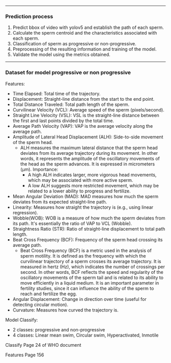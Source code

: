 
---------------

<h3>Prediction process</h3>

1. Predict bbox of video with yolov5 and establish the path of each sperm.
2. Calculate the sperm centroid and the characteristics associated with each sperm.
3. Classification of sperm as progressive or non-progressive.
4. Preprocessing of the resulting information and training of the model.
5. Validate the model using the metrics obtained.

---------------

<h3>Dataset for model progressive or non progressive</h3>
Features:

- Time Elapsed: Total time of the trajectory.
- Displacement: Straight-line distance from the start to the end point.
- Total Distance Traveled: Total path length of the sperm.
- Curvilinear Velocity (VCL): Average speed of the sperm (pixels/second).
- Straight Line Velocity (VSL): VSL is the straight-line distance between the first and last points divided by the total time.
- Average Path Velocity (VAP): VAP is the average velocity along the average path.
- Amplitude of Lateral Head Displacement (ALH): Side-to-side movement of the sperm head.
  - ALH measures the maximum lateral distance that the sperm head deviates from its average trajectory during its movement. In other words, it represents the amplitude of the oscillatory movements of the head as the sperm advances. It is expressed in micrometers (µm). Importance:
    - A high ALH indicates larger, more vigorous head movements, which may be associated with more active sperm.
    - A low ALH suggests more restricted movement, which may be related to a lower ability to progress and fertilize.
- Mean Angular Deviation (MAD): MAD measures how much the sperm deviates from its expected straight-line path.
- Linearity: Measures how straight the trajectory is (e.g., using linear regression).
- Wobble(WOB): WOB is a measure of how much the sperm deviates from its path. It's essentially the ratio of VAP to VCL (Wobble).
- Straightness Ratio (STR): Ratio of straight-line displacement to total path length.
- Beat Cross Frequency (BCF): Frequency of the sperm head crossing its average path.
  - Beat Cross Frequency (BCF) is a metric used in the analysis of sperm motility. It is defined as the frequency with which the curvilinear trajectory of a sperm crosses its average trajectory. It is measured in hertz (Hz), which indicates the number of crossings per second. In other words, BCF reflects the speed and regularity of the oscillatory movements of the sperm tail and is related to its ability to move efficiently in a liquid medium. It is an important parameter in fertility studies, since it can influence the ability of the sperm to reach and fertilize the egg.
- Angular Displacement: Change in direction over time (useful for detecting circular motion).
- Curvature: Measures how curved the trajectory is.


Model Classify:
- 2 classes: progressive and non-progressive
- 4 classes: Linear mean swim, Circular swim, Hyperactivated, Inmotile


Classify
 Page 24 of WHO document

Features
 Page 156 